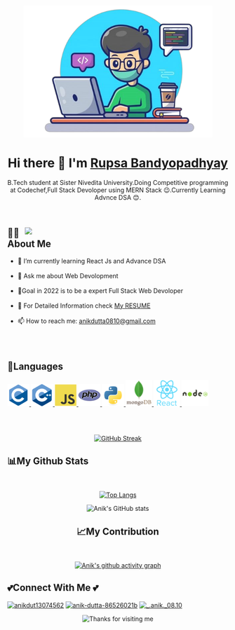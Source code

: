 <div align="center"><img src="https://raw.githubusercontent.com/anik0810/anik0810/main/back-removebg.png" height="300rem"></div>
<h1 align="center">Hi there 👋 I'm <a href="https://www.linkedin.com/in/anik-dutta-86526021b/">Rupsa Bandyopadhyay</a></h1>
<p align="center">B.Tech student at Sister Nivedita University.Doing Competitive programming at Codechef,Full Stack Devoloper using MERN Stack 😉.Currently Learning Advnce DSA 😊.</p>
<br/>
<p1>
 <div class="head">
  <img align="right" style="width:29rem" src ="https://camo.githubusercontent.com/6607041227d81f650340ff070cc2843518acad359b57e5bb054a9fb7127aa041/68747470733a2f2f63646e2e6472696262626c652e636f6d2f75736572732f323634363432332f73637265656e73686f74732f353530373139362f636f6d70757465722e676966">
  <h2 align="left">💁‍♂️About Me</h2>
<ul line-height="3">
 <li>🌱 I’m currently learning React Js and Advance DSA<br/><br/>
 <li>💬 Ask me about Web Devolopment <br/><br/>
 <li>🎯Goal in 2022 is to be a expert Full Stack Web Devoloper <br/><br/>
 <li>🤷‍ For Detailed Information check <a href="https://drive.google.com/file/d/1U8xEu7rGUjt87ZB8FFtE7vKl7jKqTMHZ/view?usp=sharing">My RESUME</a><br/><br/>
 <li>📫 How to reach me: <a href="mailto:@anikdutta0810@gmail.com">anikdutta0810@gmail.com</a> <br/><br/>
 </ul>
</p1>
 </div>
 <br/>

<h2 align="left">🚀Languages</h2>
<p align="left"> <a href="https://www.cprogramming.com/" target="_blank" rel="noreferrer"> <img src="https://raw.githubusercontent.com/devicons/devicon/master/icons/c/c-original.svg" alt="c" width="50" height="50" padding="2rem"/> </a> 
 <a href="https://www.w3schools.com/cpp/" target="_blank" rel="noreferrer"> <img src="https://raw.githubusercontent.com/devicons/devicon/master/icons/cplusplus/cplusplus-original.svg" alt="cplusplus" width="50" height="50" padding="2rem"/> </a> 
 <a href="https://developer.mozilla.org/en-US/docs/Web/JavaScript" target="_blank" rel="noreferrer"> <img src="https://raw.githubusercontent.com/devicons/devicon/master/icons/javascript/javascript-original.svg" alt="javascript" width="50" height="50" padding="2rem" /> </a>
 <a href="https://www.php.net" target="_blank" rel="noreferrer"> <img src="https://raw.githubusercontent.com/devicons/devicon/master/icons/php/php-original.svg" alt="php" width="50" height="50" padding="2rem"/> </a> 
 <a href="https://www.python.org" target="_blank" rel="noreferrer"> <img src="https://raw.githubusercontent.com/devicons/devicon/master/icons/python/python-original.svg" alt="python" width="50" height="50" padding="2rem"/> </a>
<a href="https://www.mongodb.com/" target="_blank" rel="noreferrer"> <img src="https://raw.githubusercontent.com/devicons/devicon/master/icons/mongodb/mongodb-original-wordmark.svg" alt="mongodb" width="60" height="60" padding-right="4rem"/> </a>
 <a href="https://reactjs.org/" target="_blank" rel="noreferrer"> <img src="https://raw.githubusercontent.com/devicons/devicon/master/icons/react/react-original-wordmark.svg" alt="react" width="60" height="60" padding-right="4rem"/> 
 <a href="https://nodejs.org" target="_blank" rel="noreferrer"> <img src="https://raw.githubusercontent.com/devicons/devicon/master/icons/nodejs/nodejs-original-wordmark.svg" alt="nodejs" width="60" height="60" padding-right="4rem"/> </a>
</p>
 
 <br/><br/>

<div align="center">

[![GitHub Streak](https://github-readme-streak-stats.herokuapp.com?user=anik0810&theme=black-ice&bg_color=0D1117&color=5BCDEC&hide_border=true&date_format=M%20j%5B%2C%20Y%5D)](https://git.io/streak-stats)
 
 <h2 align="left">📊My Github Stats</h2>
 <br/>

<div align="center">
  
  [![Top Langs](https://github-readme-stats.vercel.app/api/top-langs/?username=anik0810&hide_border=true&layout=compact&bg_color=0D1117&color=5BCDEC&line=5BCDEC&point=FFFFFF&hide_border=true&theme=react)](https://github.com/anik0810/github-readme-stats)
  
 </div>
 
  <div align="center">
  
 ![Anik's GitHub stats](https://github-readme-stats.vercel.app/api?username=anik0810&show_icons=true&hide_border=true&theme=react&hide_border=true&bg_color=0D1117)
  
 </div>

 
 <h2 align="center">📈My Contribution</h2>
 <br/>
 
[![Anik's github activity graph](https://activity-graph.herokuapp.com/graph?username=anik0810&bg_color=0D1117&color=5BCDEC&line=5BCDEC&point=FFFFFF&hide_border=true&theme=rogue)](https://github.com/anik0810/github-readme-activity-graph)
 
 </div>

<h2 align="left">💕Connect With Me 💕</h2>
<p align="left"><a href="https://twitter.com/anikdut13074562" target="blank"><img align="center" src="https://raw.githubusercontent.com/rahuldkjain/github-profile-readme-generator/master/src/images/icons/Social/twitter.svg" alt="anikdut13074562" height="35" width="45" /></a>
<a href="https://linkedin.com/in/anik-dutta-86526021b" target="blank"><img align="center" src="https://raw.githubusercontent.com/rahuldkjain/github-profile-readme-generator/master/src/images/icons/Social/linked-in-alt.svg" alt="anik-dutta-86526021b" height="35" width="45" /></a>
<a href="https://instagram.com/_.anik._08.10" target="blank"><img align="center" src="https://raw.githubusercontent.com/rahuldkjain/github-profile-readme-generator/master/src/images/icons/Social/instagram.svg" alt="_.anik._08.10" height="35" width="45" /></a>
</p>
 
<div align ="center">
<img height="120" alt="Thanks for visiting me" width="100%" src="https://raw.githubusercontent.com/BrunnerLivio/brunnerlivio/master/images/marquee.svg" />
</div>
